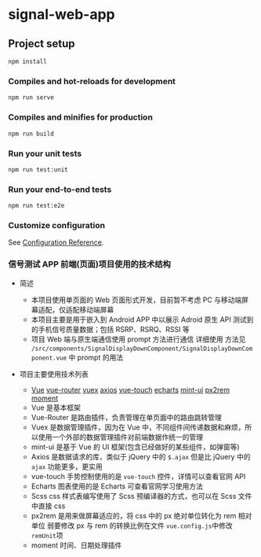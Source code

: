 # signal-web-app

## Project setup

```
npm install
```

### Compiles and hot-reloads for development

```
npm run serve
```

### Compiles and minifies for production

```
npm run build
```

### Run your unit tests

```
npm run test:unit
```

### Run your end-to-end tests

```
npm run test:e2e
```

### Customize configuration

See [Configuration Reference](https://cli.vuejs.org/config/).

### 信号测试 APP 前端(页面)项目使用的技术结构

- 简述

  - 本项目使用单页面的 Web 页面形式开发，目前暂不考虑 PC 与移动端屏幕适配，仅适配移动端屏幕
  - 本项目主要是用于嵌入到 Android APP 中以展示 Adroid 原生 API 测试到的手机信号质量数据；包括 RSRP、RSRQ、RSSI 等
  - 项目 Web 端与原生端通信使用 prompt 方法进行通信 详细使用 方法见 `/src/components/SignalDisplayDownComponent/SignalDisplayDownComponent.vue` 中 prompt 的用法

- 项目主要使用技术列表
  - [Vue](https://cn.vuejs.org/v2/api/) [vue-router](https://router.vuejs.org/zh/guide/) [vuex](https://vuex.vuejs.org/zh/) [axios](https://github.com/axios/axios) [vue-touch](https://github.com/vuejs/vue-touch/tree/next) [echarts](https://www.echartsjs.com/zh/option.html#title) [mint-ui](https://mint-ui.github.io/#!/zh-cn) [px2rem](https://www.npmjs.com/package/px2rem) [moment](https://momentjs.com/)
  - Vue 是基本框架
  - Vue-Router 是路由插件，负责管理在单页面中的路由跳转管理
  - Vuex 是数据管理插件，因为在 Vue 中，不同组件间传递数据和麻烦，所以使用一个外部的数据管理插件对前端数据作统一的管理
  - mint-ui 是基于 Vue 的 UI 框架(包含已经做好的某些组件，如弹窗等)
  - Axios 是数据请求的库，类似于 jQuery 中的 `$.ajax` 但是比 jQuery 中的 `ajax` 功能更多，更实用
  - vue-touch 手势控制使用的是 `vue-touch` 控件，详情可以查看官网 API
  - Echarts 图表使用的是 Echarts 可查看官网学习使用方法
  - Scss css 样式表编写使用了 Scss 预编译器的方式，也可以在 Scss 文件中直接 css
  - px2rem 是用来做屏幕适应的，将 css 中的 px 绝对单位转化为 rem 相对单位 弱要修改 px 与 rem 的转换比例在文件 `vue.config.js`中修改 `remUnit`项
  - moment 时间、日期处理插件
